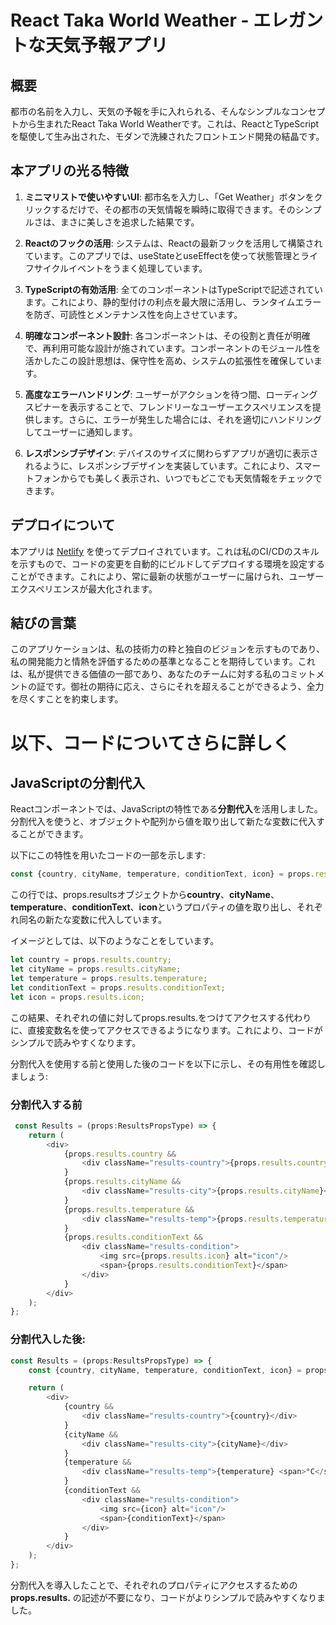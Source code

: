 # React Taka World Weather - エレガントな天気予報アプリ

## 概要

都市の名前を入力し、天気の予報を手に入れられる、そんなシンプルなコンセプトから生まれたReact Taka World Weatherです。これは、ReactとTypeScriptを駆使して生み出された、モダンで洗練されたフロントエンド開発の結晶です。

## 本アプリの光る特徴

1. **ミニマリストで使いやすいUI**: 都市名を入力し、「Get Weather」ボタンをクリックするだけで、その都市の天気情報を瞬時に取得できます。そのシンプルさは、まさに美しさを追求した結果です。

2. **Reactのフックの活用**: システムは、Reactの最新フックを活用して構築されています。このアプリでは、useStateとuseEffectを使って状態管理とライフサイクルイベントをうまく処理しています。

3. **TypeScriptの有効活用**: 全てのコンポーネントはTypeScriptで記述されています。これにより、静的型付けの利点を最大限に活用し、ランタイムエラーを防ぎ、可読性とメンテナンス性を向上させています。

4. **明確なコンポーネント設計**: 各コンポーネントは、その役割と責任が明確で、再利用可能な設計が施されています。コンポーネントのモジュール性を活かしたこの設計思想は、保守性を高め、システムの拡張性を確保しています。

5. **高度なエラーハンドリング**: ユーザーがアクションを待つ間、ローディングスピナーを表示することで、フレンドリーなユーザーエクスペリエンスを提供します。さらに、エラーが発生した場合には、それを適切にハンドリングしてユーザーに通知します。

6. **レスポンシブデザイン**: デバイスのサイズに関わらずアプリが適切に表示されるように、レスポンシブデザインを実装しています。これにより、スマートフォンからでも美しく表示され、いつでもどこでも天気情報をチェックできます。

## デプロイについて

本アプリは [Netlify](https://www.netlify.com/) を使ってデプロイされています。これは私のCI/CDのスキルを示すもので、コードの変更を自動的にビルドしてデプロイする環境を設定することができます。これにより、常に最新の状態がユーザーに届けられ、ユーザーエクスペリエンスが最大化されます。

## 結びの言葉

このアプリケーションは、私の技術力の粋と独自のビジョンを示すものであり、私の開発能力と情熱を評価するための基準となることを期待しています。これは、私が提供できる価値の一部であり、あなたのチームに対する私のコミットメントの証です。御社の期待に応え、さらにそれを超えることができるよう、全力を尽くすことを約束します。

# 以下、コードについてさらに詳しく

## JavaScriptの分割代入

Reactコンポーネントでは、JavaScriptの特性である**分割代入**を活用しました。分割代入を使うと、オブジェクトや配列から値を取り出して新たな変数に代入することができます。

以下にこの特性を用いたコードの一部を示します:

```javascript
const {country, cityName, temperature, conditionText, icon} = props.results;
```

この行では、props.resultsオブジェクトから**country**、**cityName**、**temperature**、**conditionText**、**icon**というプロパティの値を取り出し、それぞれ同名の新たな変数に代入しています。

イメージとしては、以下のようなことをしています。
```javascript
let country = props.results.country;
let cityName = props.results.cityName;
let temperature = props.results.temperature;
let conditionText = props.results.conditionText;
let icon = props.results.icon;
```

この結果、それぞれの値に対してprops.results.をつけてアクセスする代わりに、直接変数名を使ってアクセスできるようになります。これにより、コードがシンプルで読みやすくなります。

分割代入を使用する前と使用した後のコードを以下に示し、その有用性を確認しましょう:

### 分割代入する前

```javascript
 const Results = (props:ResultsPropsType) => {
    return (
        <div>
            {props.results.country && 
                <div className="results-country">{props.results.country}</div>
            }
            {props.results.cityName && 
                <div className="results-city">{props.results.cityName}</div>
            }
            {props.results.temperature && 
                <div className="results-temp">{props.results.temperature} <span>°C</span></div>
            }
            {props.results.conditionText && 
                <div className="results-condition">
                    <img src={props.results.icon} alt="icon"/>
                    <span>{props.results.conditionText}</span>
                </div>
            }
        </div>
    );
};
```

### 分割代入した後:

```javascript
const Results = (props:ResultsPropsType) => {
    const {country, cityName, temperature, conditionText, icon} = props.results;

    return (
        <div>
            {country && 
                <div className="results-country">{country}</div>
            }
            {cityName && 
                <div className="results-city">{cityName}</div>
            }
            {temperature && 
                <div className="results-temp">{temperature} <span>°C</span></div>
            }
            {conditionText && 
                <div className="results-condition">
                    <img src={icon} alt="icon"/>
                    <span>{conditionText}</span>
                </div>
            }
        </div>
    );
};
```
分割代入を導入したことで、それぞれのプロパティにアクセスするための**props.results.** の記述が不要になり、コードがよりシンプルで読みやすくなりました。
